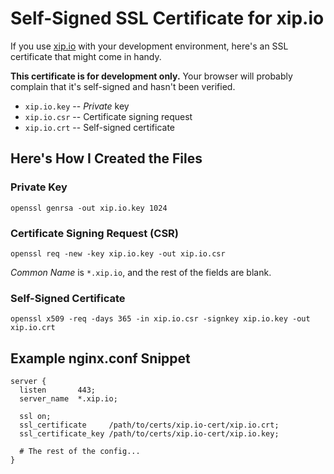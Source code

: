 # Self-Signed SSL Certificate for xip.io

If you use [xip.io](http://xip.io/) with your development environment, here's an SSL certificate that might come in handy.

**This certificate is for development only.** Your browser will probably complain that it's self-signed and hasn't been verified.

- `xip.io.key` -- *Private* key
- `xip.io.csr` -- Certificate signing request
- `xip.io.crt` -- Self-signed certificate

## Here's How I Created the Files

### Private Key

    openssl genrsa -out xip.io.key 1024

### Certificate Signing Request (CSR)

    openssl req -new -key xip.io.key -out xip.io.csr

*Common Name* is `*.xip.io`, and the rest of the fields are blank.
    
### Self-Signed Certificate

    openssl x509 -req -days 365 -in xip.io.csr -signkey xip.io.key -out xip.io.crt

## Example nginx.conf Snippet

    server {
      listen       443;
      server_name  *.xip.io;

      ssl on;
      ssl_certificate     /path/to/certs/xip.io-cert/xip.io.crt;
      ssl_certificate_key /path/to/certs/xip.io-cert/xip.io.key;

      # The rest of the config...
    }
